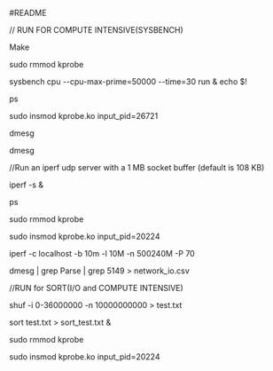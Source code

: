 #README

// RUN FOR COMPUTE INTENSIVE(SYSBENCH)

Make

sudo rmmod kprobe

sysbench cpu --cpu-max-prime=50000 --time=30 run & echo $!

ps

sudo insmod kprobe.ko input_pid=26721

dmesg

dmesg



//Run an iperf udp server with a 1 MB socket buffer (default is 108 KB)

iperf -s &

ps

sudo rmmod kprobe

sudo insmod kprobe.ko input_pid=20224

iperf -c localhost -b 10m -l 10M -n 500240M -P 70

dmesg | grep Parse | grep 5149 > network_io.csv



//RUN for SORT(I/O and COMPUTE INTENSIVE)

shuf -i 0-36000000 -n 10000000000 > test.txt

sort test.txt > sort_test.txt &

sudo rmmod kprobe

sudo insmod kprobe.ko input_pid=20224
